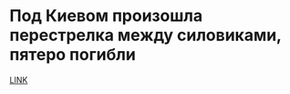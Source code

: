 # Под Киевом произошла перестрелка между силовиками, пятеро погибли



[LINK](https://varlamov.ru/2113636.html)